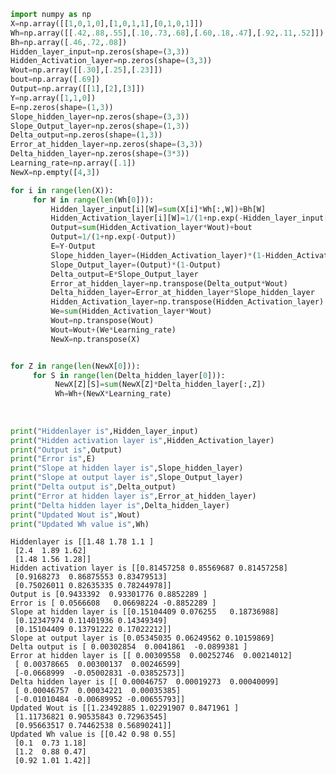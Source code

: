 

```python
import numpy as np
X=np.array([[1,0,1,0],[1,0,1,1],[0,1,0,1]])
Wh=np.array([[.42,.88,.55],[.10,.73,.68],[.60,.18,.47],[.92,.11,.52]])
Bh=np.array([.46,.72,.08])
Hidden_layer_input=np.zeros(shape=(3,3))
Hidden_Activation_layer=np.zeros(shape=(3,3))
Wout=np.array([[.30],[.25],[.23]])
bout=np.array([.69])
Output=np.array([[1],[2],[3]])
Y=np.array([1,1,0])
E=np.zeros(shape=(1,3))
Slope_hidden_layer=np.zeros(shape=(3,3))
Slope_Output_layer=np.zeros(shape=(1,3))
Delta_output=np.zeros(shape=(1,3))
Error_at_hidden_layer=np.zeros(shape=(3,3))
Delta_hidden_layer=np.zeros(shape=(3*3))
Learning_rate=np.array([.1])
NewX=np.empty([4,3])

for i in range(len(X)):
     for W in range(len(Wh[0])):
         Hidden_layer_input[i][W]=sum(X[i]*Wh[:,W])+Bh[W]
         Hidden_Activation_layer[i][W]=1/(1+np.exp(-Hidden_layer_input[i][W]))
         Output=sum(Hidden_Activation_layer*Wout)+bout
         Output=1/(1+np.exp(-Output))
         E=Y-Output
         Slope_hidden_layer=(Hidden_Activation_layer)*(1-Hidden_Activation_layer)
         Slope_Output_layer=(Output)*(1-Output)
         Delta_output=E*Slope_Output_layer
         Error_at_hidden_layer=np.transpose(Delta_output*Wout)
         Delta_hidden_layer=Error_at_hidden_layer*Slope_hidden_layer
         Hidden_Activation_layer=np.transpose(Hidden_Activation_layer)
         We=sum(Hidden_Activation_layer*Wout)
         Wout=np.transpose(Wout)
         Wout=Wout+(We*Learning_rate)
         NewX=np.transpose(X)


for Z in range(len(NewX[0])):
     for S in range(len(Delta_hidden_layer[0])):
          NewX[Z][S]=sum(NewX[Z]*Delta_hidden_layer[:,Z])
          Wh=Wh+(NewX*Learning_rate)
         
         
        
print("Hiddenlayer is",Hidden_layer_input)
print("Hidden activation layer is",Hidden_Activation_layer)
print("Output is",Output)
print("Error is",E)
print("Slope at hidden layer is",Slope_hidden_layer)
print("Slope at output layer is",Slope_Output_layer)
print("Delta output is",Delta_output)
print("Error at hidden layer is",Error_at_hidden_layer)
print("Delta hidden layer is",Delta_hidden_layer)
print("Updated Wout is",Wout)
print("Updated Wh value is",Wh)
```

    Hiddenlayer is [[1.48 1.78 1.1 ]
     [2.4  1.89 1.62]
     [1.48 1.56 1.28]]
    Hidden activation layer is [[0.81457258 0.85569687 0.81457258]
     [0.9168273  0.86875553 0.83479513]
     [0.75026011 0.82635335 0.78244978]]
    Output is [0.9433392  0.93301776 0.8852289 ]
    Error is [ 0.0566608   0.06698224 -0.8852289 ]
    Slope at hidden layer is [[0.15104409 0.076255   0.18736988]
     [0.12347974 0.11401936 0.14349349]
     [0.15104409 0.13791222 0.17022212]]
    Slope at output layer is [0.05345035 0.06249562 0.10159869]
    Delta output is [ 0.00302854  0.0041861  -0.0899381 ]
    Error at hidden layer is [[ 0.00309558  0.00252746  0.00214012]
     [ 0.00378665  0.00300137  0.00246599]
     [-0.0668999  -0.05002831 -0.03852573]]
    Delta hidden layer is [[ 0.00046757  0.00019273  0.00040099]
     [ 0.00046757  0.00034221  0.00035385]
     [-0.01010484 -0.00689952 -0.00655793]]
    Updated Wout is [[1.23492885 1.02291907 0.8471961 ]
     [1.11736821 0.90535843 0.72963545]
     [0.95663517 0.74462538 0.56890241]]
    Updated Wh value is [[0.42 0.98 0.55]
     [0.1  0.73 1.18]
     [1.2  0.88 0.47]
     [0.92 1.01 1.42]]
    
